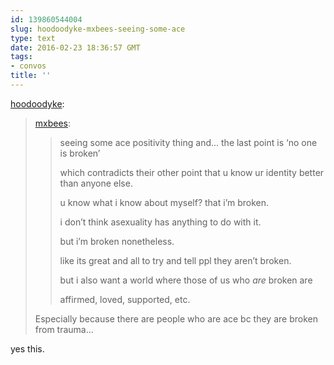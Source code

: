 ```yaml
---
id: 139860544004
slug: hoodoodyke-mxbees-seeing-some-ace
type: text
date: 2016-02-23 18:36:57 GMT
tags:
- convos
title: ''
---
```

<p><a class="tumblr_blog" href="http://hoodoodyke.tumblr.com/post/139859726449">hoodoodyke</a>:</p>
<blockquote>
<p><a class="tumblr_blog" href="http://mxbees.tumblr.com/post/139859499419">mxbees</a>:</p>
<blockquote>
<p>seeing some ace positivity thing and… the last point is ‘no one is broken’</p>

<p>which contradicts their other point that u know ur identity better than anyone else.</p>

<p>u know what i know about myself? that i’m broken.</p>

<p>i don’t think asexuality has anything to do with it.</p>

<p>but i’m broken nonetheless.</p>

<p>like its great and all to try and tell ppl they aren’t broken.</p>

<p>but i also want a world where those of us who <em>are</em> broken are</p>

<p>affirmed, loved, supported, etc.</p>
</blockquote>
<p>Especially because there are people who are ace bc they are broken from trauma…</p>
</blockquote>

yes this.